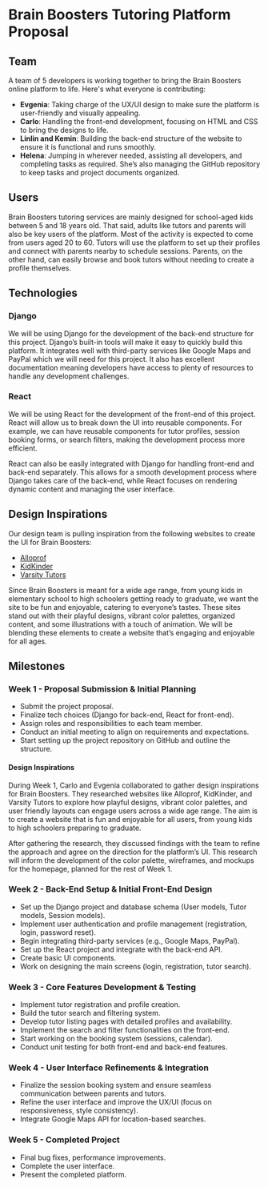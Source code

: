 # Brain Boosters Tutoring Platform Proposal

## Team
A team of 5 developers is working together to bring the Brain Boosters online platform to life. Here's what everyone is contributing:

- **Evgenia**: Taking charge of the UX/UI design to make sure the platform is user-friendly and visually appealing.
- **Carlo**: Handling the front-end development, focusing on HTML and CSS to bring the designs to life.
- **Linlin and Kemin**: Building the back-end structure of the website to ensure it is functional and runs smoothly.
- **Helena**: Jumping in wherever needed, assisting all developers, and completing tasks as required. She’s also managing the GitHub repository to keep tasks and project documents organized.

## Users
Brain Boosters tutoring services are mainly designed for school-aged kids between 5 and 18 years old. That said, adults like tutors and parents will also be key users of the platform. Most of the activity is expected to come from users aged 20 to 60. Tutors will use the platform to set up their profiles and connect with parents nearby to schedule sessions. Parents, on the other hand, can easily browse and book tutors without needing to create a profile themselves.

## Technologies

### Django
We will be using Django for the development of the back-end structure for this project. Django’s built-in tools will make it easy to quickly build this platform. It integrates well with third-party services like Google Maps and PayPal which we will need for this project. It also has excellent documentation meaning developers have access to plenty of resources to handle any development challenges.

### React
We will be using React for the development of the front-end of this project. React will allow us to break down the UI into reusable components. For example, we can have reusable components for tutor profiles, session booking forms, or search filters, making the development process more efficient.

React can also be easily integrated with Django for handling front-end and back-end separately. This allows for a smooth development process where Django takes care of the back-end, while React focuses on rendering dynamic content and managing the user interface.

## Design Inspirations

Our design team is pulling inspiration from the following websites to create the UI for Brain Boosters:

- [Alloprof](https://www.alloprof.qc.ca/)  
- [KidKinder](https://technext.github.io/kidkinder/index.html)  
- [Varsity Tutors](https://www.varsitytutors.com/)  

Since Brain Boosters is meant for a wide age range, from young kids in elementary school to high schoolers getting ready to graduate, we want the site to be fun and enjoyable, catering to everyone’s tastes. These sites stand out with their playful designs, vibrant color palettes, organized content, and some illustrations with a touch of animation. We will be blending these elements to create a website that’s engaging and enjoyable for all ages.

## Milestones

### Week 1 - Proposal Submission & Initial Planning
- Submit the project proposal.
- Finalize tech choices (Django for back-end, React for front-end).
- Assign roles and responsibilities to each team member.
- Conduct an initial meeting to align on requirements and expectations.
- Start setting up the project repository on GitHub and outline the structure.

#### Design Inspirations
During Week 1, Carlo and Evgenia collaborated to gather design inspirations for Brain Boosters. They researched websites like Alloprof, KidKinder, and Varsity Tutors to explore how playful designs, vibrant color palettes, and user friendly layouts can engage users across a wide age range. The aim is to create a website that is fun and enjoyable for all users, from young kids to high schoolers preparing to graduate.

After gathering the research, they discussed findings with the team to refine the approach and agree on the direction for the platform’s UI. This research will inform the development of the color palette, wireframes, and mockups for the homepage, planned for the rest of Week 1.

### Week 2 - Back-End Setup & Initial Front-End Design
- Set up the Django project and database schema (User models, Tutor models, Session models).
- Implement user authentication and profile management (registration, login, password reset).
- Begin integrating third-party services (e.g., Google Maps, PayPal).
- Set up the React project and integrate with the back-end API.
- Create basic UI components.
- Work on designing the main screens (login, registration, tutor search).

### Week 3 - Core Features Development & Testing
- Implement tutor registration and profile creation.
- Build the tutor search and filtering system.
- Develop tutor listing pages with detailed profiles and availability.
- Implement the search and filter functionalities on the front-end.
- Start working on the booking system (sessions, calendar). 
- Conduct unit testing for both front-end and back-end features.

### Week 4 - User Interface Refinements & Integration
- Finalize the session booking system and ensure seamless communication between parents and tutors.
- Refine the user interface and improve the UX/UI (focus on responsiveness, style consistency).
- Integrate Google Maps API for location-based searches.

### Week 5 - Completed Project
- Final bug fixes, performance improvements.
- Complete the user interface.
- Present the completed platform.


